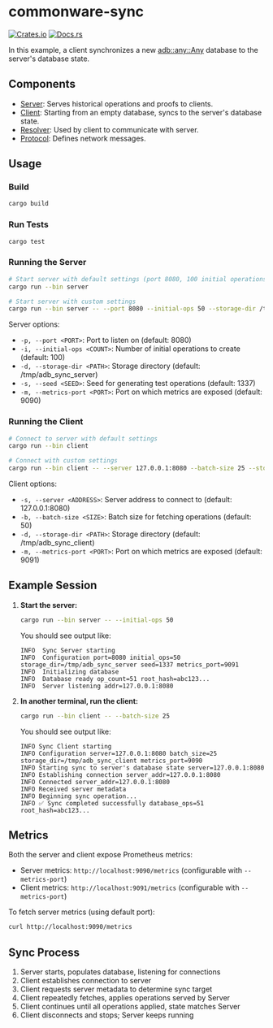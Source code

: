 # commonware-sync

 [![Crates.io](https://img.shields.io/crates/v/commonware-sync.svg)](https://crates.io/crates/commonware-sync) 
 [![Docs.rs](https://docs.rs/commonware-sync/badge.svg)](https://docs.rs/commonware-sync) 

In this example, a client synchronizes a new [adb::any::Any](https://docs.rs/commonware-storage/latest/commonware_storage/adb/any/struct.Any.html) database to the server's database state.

## Components

- [Server](src/bin/server.rs): Serves historical operations and proofs to clients.
- [Client](src/bin/client.rs): Starting from an empty database, syncs to the server's database state.
- [Resolver](src/resolver.rs): Used by client to communicate with server.
- [Protocol](src/protocol.rs): Defines network messages.

## Usage

### Build

```bash
cargo build
```

### Run Tests

```bash
cargo test
```

### Running the Server

```bash
# Start server with default settings (port 8080, 100 initial operations)
cargo run --bin server

# Start server with custom settings
cargo run --bin server -- --port 8080 --initial-ops 50 --storage-dir /tmp/my_server --seed 1337 --metrics-port 9090
```

Server options:
- `-p, --port <PORT>`: Port to listen on (default: 8080)
- `-i, --initial-ops <COUNT>`: Number of initial operations to create (default: 100)
- `-d, --storage-dir <PATH>`: Storage directory (default: /tmp/adb_sync_server)
- `-s, --seed <SEED>`: Seed for generating test operations (default: 1337)
- `-m, --metrics-port <PORT>`: Port on which metrics are exposed (default: 9090)

### Running the Client

```bash
# Connect to server with default settings
cargo run --bin client

# Connect with custom settings
cargo run --bin client -- --server 127.0.0.1:8080 --batch-size 25 --storage-dir /tmp/my_client --metrics-port 9091
```

Client options:
- `-s, --server <ADDRESS>`: Server address to connect to (default: 127.0.0.1:8080)
- `-b, --batch-size <SIZE>`: Batch size for fetching operations (default: 50)
- `-d, --storage-dir <PATH>`: Storage directory (default: /tmp/adb_sync_client)
- `-m, --metrics-port <PORT>`: Port on which metrics are exposed (default: 9091)

## Example Session

1. **Start the server:**
   ```bash
   cargo run --bin server -- --initial-ops 50
   ```
   
   You should see output like:
   ```
   INFO  Sync Server starting
   INFO  Configuration port=8080 initial_ops=50 storage_dir=/tmp/adb_sync_server seed=1337 metrics_port=9091
   INFO  Initializing database
   INFO  Database ready op_count=51 root_hash=abc123...
   INFO  Server listening addr=127.0.0.1:8080
   ```

2. **In another terminal, run the client:**
   ```bash
   cargo run --bin client -- --batch-size 25
   ```
   
   You should see output like:
   ```
   INFO Sync Client starting
   INFO Configuration server=127.0.0.1:8080 batch_size=25 storage_dir=/tmp/adb_sync_client metrics_port=9090
   INFO Starting sync to server's database state server=127.0.0.1:8080
   INFO Establishing connection server_addr=127.0.0.1:8080
   INFO Connected server_addr=127.0.0.1:8080
   INFO Received server metadata
   INFO Beginning sync operation...
   INFO ✅ Sync completed successfully database_ops=51 root_hash=abc123...
   ```

## Metrics

Both the server and client expose Prometheus metrics:
- Server metrics: `http://localhost:9090/metrics` (configurable with `--metrics-port`)
- Client metrics: `http://localhost:9091/metrics` (configurable with `--metrics-port`)

To fetch server metrics (using default port):
```bash
curl http://localhost:9090/metrics
```

## Sync Process

1. Server starts, populates database, listening for connections
2. Client establishes connection to server
3. Client requests server metadata to determine sync target
4. Client repeatedly fetches, applies operations served by Server
5. Client continues until all operations applied, state matches Server
6. Client disconnects and stops; Server keeps running
